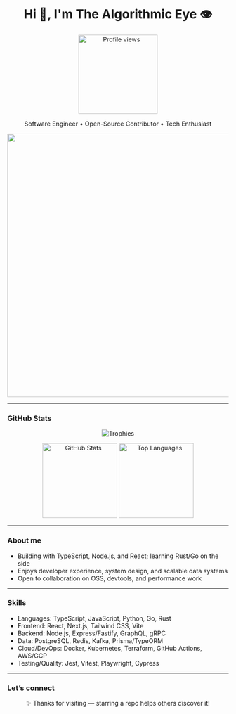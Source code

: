 <!-- Profile Header -->
<h1 align="center">Hi 👋, I'm The Algorithmic Eye 👁</h1>

<p align="center">
  <img src="https://komarev.com/ghpvc/?username=thealgoeye&label=Profile%20views&color=0e75b6&style=flat" alt="Profile views" width="180" />
</p>
  
<p align="center">
  Software Engineer • Open-Source Contributor • Tech Enthusiast
</p>

<p align="center">
  <img src="https://media.giphy.com/media/L8K62iTDkzGX6/giphy.gif" width="600"/>
</p>

---

### GitHub Stats


<p align="center">  
   <img src="https://github-profile-trophy.vercel.app/?username=thealgoeye&theme=flat&no-frame=true&margin-w=8" alt="Trophies"/>
</p>

<p align="center">
  <img height="170" src="https://github-readme-stats.vercel.app/api?username=thealgoeye&show_icons=true&theme=transparent&hide_border=true" alt="GitHub Stats"/>
  <img height="170" src="https://github-readme-stats.vercel.app/api/top-langs/?username=thealgoeye&layout=compact&theme=transparent&hide_border=true" alt="Top Languages"/>
</p>

---

### About me
- Building with TypeScript, Node.js, and React; learning Rust/Go on the side  
- Enjoys developer experience, system design, and scalable data systems  
- Open to collaboration on OSS, devtools, and performance work

---

### Skills
- Languages: TypeScript, JavaScript, Python, Go, Rust  
- Frontend: React, Next.js, Tailwind CSS, Vite  
- Backend: Node.js, Express/Fastify, GraphQL, gRPC  
- Data: PostgreSQL, Redis, Kafka, Prisma/TypeORM  
- Cloud/DevOps: Docker, Kubernetes, Terraform, GitHub Actions, AWS/GCP  
- Testing/Quality: Jest, Vitest, Playwright, Cypress


---

### Let’s connect

<p align="center">✨ Thanks for visiting — starring a repo helps others discover it!</p>

